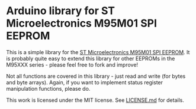 # Arduino library for ST Microelectronics M95M01 SPI EEPROM

This is a simple library for the [ST Microelectronics M95M01 SPI EEPROM](http://www.st.com/web/catalog/mmc/FM76/CL1276/SC112/PF167935). It is probably quite easy to extend this library for other EEPROMs in the M95XXX series - please feel free to fork and improve!

Not all functions are covered in this library - just read and write (for bytes and byte arrays). Again, if you want to implement status register manipulation functions, please do.

This work is licensed under the MIT license. See [LICENSE.md](https://github.com/stefandz/M95M01/blob/master/LICENSE.md) for details.
